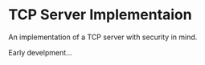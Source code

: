 # TCP Server Implementaion

An implementation of a TCP server with security in mind.

Early develpment...
